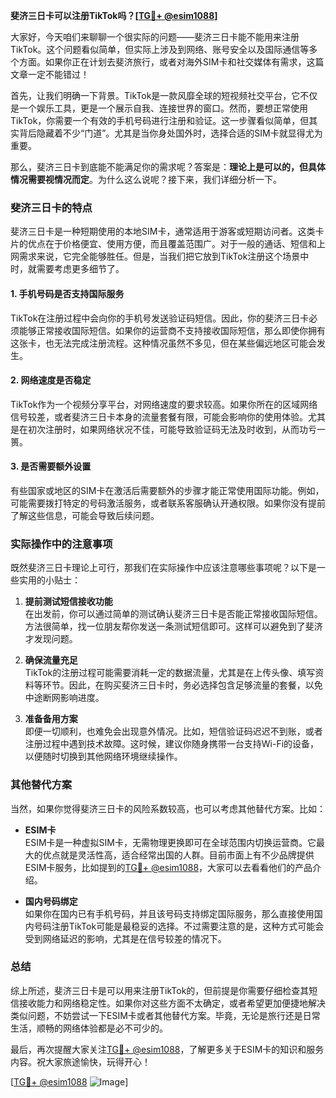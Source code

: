 **斐济三日卡可以注册TikTok吗？[[TG💪+ @esim1088](https://t.me/s/esim1088)]**

大家好，今天咱们来聊聊一个很实际的问题——斐济三日卡能不能用来注册TikTok。这个问题看似简单，但实际上涉及到网络、账号安全以及国际通信等多个方面。如果你正在计划去斐济旅行，或者对海外SIM卡和社交媒体有需求，这篇文章一定不能错过！

首先，让我们明确一下背景。TikTok是一款风靡全球的短视频社交平台，它不仅是一个娱乐工具，更是一个展示自我、连接世界的窗口。然而，要想正常使用TikTok，你需要一个有效的手机号码进行注册和验证。这一步骤看似简单，但其实背后隐藏着不少“门道”。尤其是当你身处国外时，选择合适的SIM卡就显得尤为重要。

那么，斐济三日卡到底能不能满足你的需求呢？答案是：**理论上是可以的，但具体情况需要视情况而定**。为什么这么说呢？接下来，我们详细分析一下。

### 斐济三日卡的特点

斐济三日卡是一种短期使用的本地SIM卡，通常适用于游客或短期访问者。这类卡片的优点在于价格便宜、使用方便，而且覆盖范围广。对于一般的通话、短信和上网需求来说，它完全能够胜任。但是，当我们把它放到TikTok注册这个场景中时，就需要考虑更多细节了。

#### 1. 手机号码是否支持国际服务
TikTok在注册过程中会向你的手机号发送验证码短信。因此，你的斐济三日卡必须能够正常接收国际短信。如果你的运营商不支持接收国际短信，那么即使你拥有这张卡，也无法完成注册流程。这种情况虽然不多见，但在某些偏远地区可能会发生。

#### 2. 网络速度是否稳定
TikTok作为一个视频分享平台，对网络速度的要求较高。如果你所在的区域网络信号较差，或者斐济三日卡本身的流量套餐有限，可能会影响你的使用体验。尤其是在初次注册时，如果网络状况不佳，可能导致验证码无法及时收到，从而功亏一篑。

#### 3. 是否需要额外设置
有些国家或地区的SIM卡在激活后需要额外的步骤才能正常使用国际功能。例如，可能需要拨打特定的号码激活服务，或者联系客服确认开通权限。如果你没有提前了解这些信息，可能会导致后续问题。

### 实际操作中的注意事项

既然斐济三日卡理论上可行，那我们在实际操作中应该注意哪些事项呢？以下是一些实用的小贴士：

1. **提前测试短信接收功能**  
   在出发前，你可以通过简单的测试确认斐济三日卡是否能正常接收国际短信。方法很简单，找一位朋友帮你发送一条测试短信即可。这样可以避免到了斐济才发现问题。

2. **确保流量充足**  
   TikTok的注册过程可能需要消耗一定的数据流量，尤其是在上传头像、填写资料等环节。因此，在购买斐济三日卡时，务必选择包含足够流量的套餐，以免中途断网影响进度。

3. **准备备用方案**  
   即便一切顺利，也难免会出现意外情况。比如，短信验证码迟迟不到账，或者注册过程中遇到技术故障。这时候，建议你随身携带一台支持Wi-Fi的设备，以便随时切换到其他网络环境继续操作。

### 其他替代方案

当然，如果你觉得斐济三日卡的风险系数较高，也可以考虑其他替代方案。比如：

- **ESIM卡**  
  ESIM卡是一种虚拟SIM卡，无需物理更换即可在全球范围内切换运营商。它最大的优点就是灵活性高，适合经常出国的人群。目前市面上有不少品牌提供ESIM卡服务，比如提到的[TG💪+ @esim1088](https://t.me/s/esim1088)，大家可以去看看他们的产品介绍。

- **国内号码绑定**  
  如果你在国内已有手机号码，并且该号码支持绑定国际服务，那么直接使用国内号码注册TikTok可能是最稳妥的选择。不过需要注意的是，这种方式可能会受到网络延迟的影响，尤其是在信号较差的情况下。

### 总结

综上所述，斐济三日卡是可以用来注册TikTok的，但前提是你需要仔细检查其短信接收能力和网络稳定性。如果你对这些方面不太确定，或者希望更加便捷地解决类似问题，不妨尝试一下ESIM卡或者其他替代方案。毕竟，无论是旅行还是日常生活，顺畅的网络体验都是必不可少的。

最后，再次提醒大家关注[TG💪+ @esim1088](https://t.me/s/esim1088)，了解更多关于ESIM卡的知识和服务内容。祝大家旅途愉快，玩得开心！  

[[TG💪+ @esim1088](https://t.me/s/esim1088) ![Image](https://i.postimg.cc/4NQfJmqS/Snipaste-2025-05-13-00-14-12.png)]